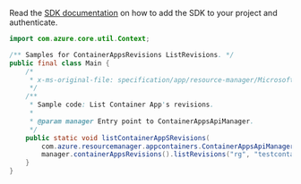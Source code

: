 Read the [SDK documentation](https://github.com/Azure/azure-sdk-for-java/blob/azure-resourcemanager-appcontainers_1.0.0-beta.1/sdk/appcontainers/azure-resourcemanager-appcontainers/README.md) on how to add the SDK to your project and authenticate.

```java
import com.azure.core.util.Context;

/** Samples for ContainerAppsRevisions ListRevisions. */
public final class Main {
    /*
     * x-ms-original-file: specification/app/resource-manager/Microsoft.App/preview/2022-01-01-preview/examples/Revisions_List.json
     */
    /**
     * Sample code: List Container App's revisions.
     *
     * @param manager Entry point to ContainerAppsApiManager.
     */
    public static void listContainerAppSRevisions(
        com.azure.resourcemanager.appcontainers.ContainerAppsApiManager manager) {
        manager.containerAppsRevisions().listRevisions("rg", "testcontainerApp0", Context.NONE);
    }
}
```
